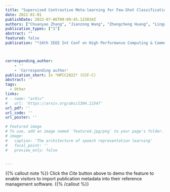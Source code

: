```yaml
---
title: "Supervised Contrastive Meta-learning for Few-Shot Classification"
date: 2022-01-01
publishDate: 2023-07-06T09:09:45.123834Z
authors: ["Chuanyao Zhang", "Jianzong Wang", "Zhangcheng Huang", "Lingwei Kong", "Xiaoyang Qu", "Ning Cheng", "Jing Xiao"]
publication_types: ["1"]
abstract: ""
featured: false
publication: "*24th IEEE Int Conf on High Performance Computing & Communications*"



corresponding_author:
    - ''
    - 'Corresponding author'
publication_short: In *HPCC2022* (CCF-C)
abstract: ''
tags:
  - Other
links:
# - name: "arXiv"
#   url: 'https://arxiv.org/abs/2304.11547'
url_pdf: ''
url_code: ''
url_poster: ''

# Featured image
# To use, add an image named `featured.jpg/png` to your page's folder.
# image:
#   caption: 'The architecture of speech representation learning'
#   focal_point: ''
#   preview_only: false


---
```


{{% callout note %}}
Click the _Cite_ button above to demo the feature to enable visitors to import publication metadata into their reference management software.
{{% /callout %}}



